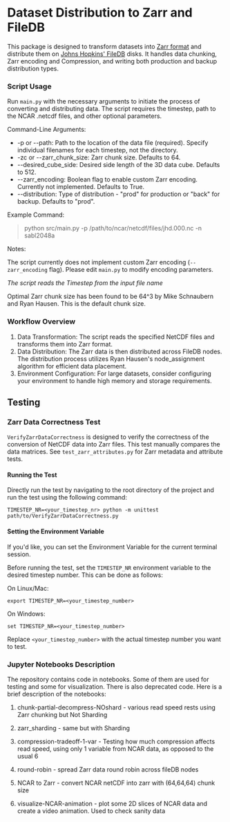 # Dataset Distribution to Zarr and FileDB

This package is designed to transform datasets into [Zarr format](https://zarr.readthedocs.io/en/stable/) and distribute them on [Johns Hopkins' FileDB](https://turbulence.pha.jhu.edu/datasets.aspx) disks. It handles data chunking, Zarr encoding and Compression, and writing both production and backup distribution types.

### Script Usage
Run `main.py` with the necessary arguments to initiate the process of converting and distributing data. The script requires the timestep, path to the NCAR .netcdf files, and other optional parameters.


Command-Line Arguments:


[//]: # (- --timestep: The timestep number for the NCAR data &#40;required&#41;.)
- -p or --path: Path to the location of the data file (required). Specify individual filenames for each timestep, not the directory.
- -zc or --zarr_chunk_size: Zarr chunk size. Defaults to 64.
- --desired_cube_side: Desired side length of the 3D data cube. Defaults to 512.
- --zarr_encoding: Boolean flag to enable custom Zarr encoding. Currently not implemented. Defaults to True.
- --distribution: Type of distribution - "prod" for production or "back" for backup. Defaults to "prod".


Example Command:

> python src/main.py -p /path/to/ncar/netcdf/files/jhd.000.nc -n sabl2048a


Notes:

The script currently does not implement custom Zarr encoding (`--zarr_encoding` flag). Please edit `main.py` to modify encoding parameters.

<i>The script reads the Timestep from the input file name</i> 

Optimal Zarr chunk size has been found to be 64^3 by Mike Schnaubern and Ryan Hausen. This is the default chunk size.


### Workflow Overview

1. Data Transformation: The script reads the specified NetCDF files and transforms them into Zarr format.
2. Data Distribution: The Zarr data is then distributed across FileDB nodes. The distribution process utilizes Ryan Hausen's node_assignment algorithm for efficient data placement.
3. Environment Configuration: For large datasets, consider configuring your environment to handle high memory and storage requirements.

## Testing

### Zarr Data Correctness Test

`VerifyZarrDataCorrectness` is designed to verify the correctness of the conversion of NetCDF data into Zarr files. This test manually compares the data matrices. See `test_zarr_attributes.py` for Zarr metadata and attribute tests.


#### Running the Test
Directly run the test by navigating to the root directory of the project and run the test using the following command:

```
TIMESTEP_NR=<your_timestep_nr> python -m unittest path/to/VerifyZarrDataCorrectness.py
```

#### Setting the Environment Variable

If you'd like, you can set the Environment Variable for the current terminal session.

Before running the test, set the `TIMESTEP_NR` environment variable to the desired timestep number. This can be done as follows:

On Linux/Mac:
```
export TIMESTEP_NR=<your_timestep_number>
```
On Windows:

```
set TIMESTEP_NR=<your_timestep_number>
```

Replace `<your_timestep_number>` with the actual timestep number you want to test.


### Jupyter Notebooks Description

The repository contains code in notebooks. Some of them are used for testing and some for visualization. There is also deprecated code. Here is a brief description of the notebooks:

1. chunk-partial-decompress-NOshard - various read speed rests using Zarr chunking but Not Sharding

2. zarr_sharding - same but with Sharding

3. compression-tradeoff-1-var - Testing how much compression affects read speed, using only 1 variable from NCAR data, as opposed to the usual 6

4. round-robin - spread Zarr data round robin across fileDB nodes

5. NCAR to Zarr - convert NCAR netCDF into zarr with (64,64,64) chunk size

6. visualize-NCAR-animation - plot some 2D slices of NCAR data and create a video animation. Used to check sanity data 
